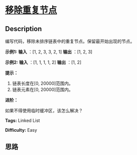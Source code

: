 # [移除重复节点][title]

## Description

编写代码，移除未排序链表中的重复节点。保留最开始出现的节点。

**示例1:**
            **输入** ：[1, 2, 3, 3, 2, 1]    **输出** ：[1, 2, 3]    

**示例2:**
            **输入** ：[1, 1, 1, 1, 2]    **输出** ：[1, 2]    

**提示：**

  1. 链表长度在[0, 20000]范围内。
  2. 链表元素在[0, 20000]范围内。

**进阶：**

如果不得使用临时缓冲区，该怎么解决？


**Tags:** Linked List

**Difficulty:** Easy

## 思路

[title]: https://leetcode-cn.com/problems/remove-duplicate-node-lcci
